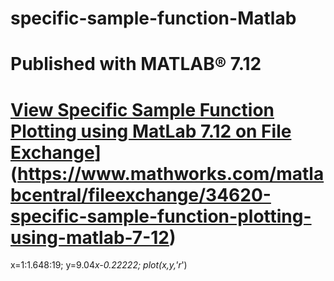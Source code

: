 # specific-sample-function-Matlab
# Published with MATLAB® 7.12
# [View Specific Sample Function Plotting using MatLab 7.12 on File Exchange](https://www.mathworks.com/matlabcentral/images/matlab-file-exchange.svg)](https://www.mathworks.com/matlabcentral/fileexchange/34620-specific-sample-function-plotting-using-matlab-7-12)
x=1:1.648:19;
y=9.04*x-0.22222;
plot(x,y,'r*')

